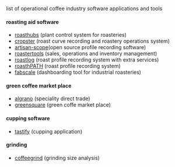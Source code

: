 list of operational coffee industry software applications and tools

#### roasting aid software
- [roasthubs](https://roasthubs.com) (plant control system for roasteries)
- [cropster](https://cropster.com) (roast curve recording and roastery operations system)
- [artisan-scope](https://artisan-scope.org)(open source profile recording software)
- [roastertools](https://roastertools.com) (sales, operations and inventory management)
- [roastlog](https://roastlog.com/) (roast profile recording system with extra services)
- [roasthPATH](https://roastpath.com/) (roast profile recording system)
- [fabscale](https://fabscale.com/) (dashboarding tool for industrial roasteries)

#### green coffee market place
- [algrano](https://algrano.com) (speciality direct trade)
- [greensquare](https://greensquare.co) (green coffe market place)

#### cupping software
- [tastify](https://www.tastify.com/) (cupping application)

#### grinding
- [coffeegrind](https://coffeegrind.app) (grinding size analysis)
